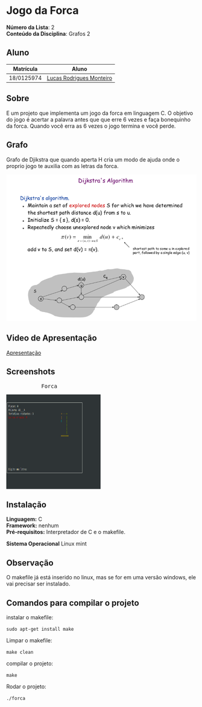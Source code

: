 # Jogo da Forca

**Número da Lista**: 2<br>
**Conteúdo da Disciplina**: Grafos 2

## Aluno

| Matrícula | Aluno |
| -- | -- |
| 18/0125974 | [Lucas Rodrigues Monteiro](https://github.com/nickby2) |

## Sobre

E um projeto que implementa um jogo da forca em linguagem C. O objetivo do jogo é acertar a palavra antes que que erre 6 vezes e faça bonequinho da forca. Quando você erra as 6 vezes o jogo termina e você perde. 

## Grafo

Grafo de Djikstra que quando aperta H cria um modo de ajuda onde o proprio jogo te auxilia com as letras da forca.

![logo](assets/grafo.png)



## Video de Apresentação

[Apresentação](https://youtu.be/iV0yJTPPWlU)


## Screenshots
<div class="ling" style="display: inline_block">
  <pre>           Forca              </pre>
    <img align="center" alt="Vazio" height="250" width="250" src="assets/forca.png">
</div>

## Instalação

**Linguagem:** C<br>
**Framework:** nenhum<br>
**Pré-requisitos:** Interpretador de C e o makefile. <br>

**Sistema Operacional** Linux mint<br>

## Observação

O makefile já está inserido no linux, mas se for em uma versão windows, ele vai precisar ser instalado. 

## Comandos para compilar o projeto

instalar o makefile:

```shell
sudo apt-get install make
``` 

Limpar o makefile:

```shell
make clean
``` 

compilar o projeto: 

```shell
make
``` 

Rodar o projeto: 

```shell
./forca
``` 
